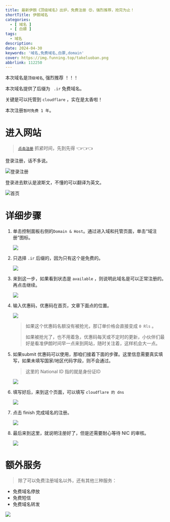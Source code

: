 ```yaml
---
title: 最新伊朗《顶级域名》出炉，免费注册 😍，强烈推荐，抢完为止！
shortTitle: 伊朗域名
categories:
  - [ 域名 ]
  - [ 白嫖 ]
tags:
  - 域名
description:
date: 2024-04-30
keywords: '域名,免费域名,白票,domain'
cover: https://img.funning.top/takeluoban.png
abbrlink: 112250
---
```


本次域名是`顶级域名`, 强烈推荐 ！！！

本次域名提供了后缀为 ` .ir` 免费域名。

关键是可以托管到 `cloudflare` ，实在是太香啦！

本次注册`暂时免费 1 年`。

# 进入网站

> [`点击注册`](https://www.parsdata.com/en-US/free-domain) 抓紧时间，先到先得 👈👈👈

登录注册，话不多说。

![登录注册](https://qnocs.funning.top/blog/ir-domain/Snipaste_2024-04-30_09-26-16.png)

登录进去默认是波斯文，不懂的可以翻译为英文。

![首页](https://qnocs.funning.top/blog/ir-domain/Snipaste_2024-04-30_09-20-02.png)

# 详细步骤

1. 单击控制面板右侧的`Domain & Host`。通过进入域和托管页面，单击“域注册”图标。

   ![](https://qnocs.funning.top/blog/ir-domain/Snipaste_2024-04-30_09-26-41.png)

2. 只选择 `.ir` 后缀的，因为只有这个是免费的。

   ![](https://qnocs.funning.top/blog/ir-domain/Snipaste_2024-04-30_09-26-52.png)

3. 来到这一步，如果看到状态是 `available` ，则说明此域名是可以正常注册的。再点击继续。

   ![](https://qnocs.funning.top/blog/ir-domain/Snipaste_2024-04-30_09-27-03.png)

4. 输入优惠码，优惠码在首页，文章下面点的位置。

   ![](https://qnocs.funning.top/blog/ir-domain/Snipaste_2024-04-30_09-27-03.png)

   > 如果这个优惠码名额没有被抢光，那订单价格会直接变成 `0 Rls` 。
   >
   > 如果被抢光了，也不用着急，优惠码每天或不定时的更新，小伙伴们最好是看准伊朗时间早一点来到网站，随时关注着，这样机会大一点。

5. 如果submit 优惠码可以使用，那咱们接着下面的步骤。这里信息需要真实填写，如果未填写国家/地区代码字段，则不会通过。

   > 这里的 National ID 指的就是身份证ID

   ![](https://qnocs.funning.top/blog/ir-domain/Snipaste_2024-04-30_09-27-33.png)

6. 填写好后，来到这个页面，可以填写 `cloudflare 的 dns`

   ![](https://qnocs.funning.top/blog/ir-domain/Snipaste_2024-04-30_09-28-05.png)

7. 点击 finish 完成域名的注册。

   ![](https://qnocs.funning.top/blog/ir-domain/Snipaste_2024-04-30_09-28-12.png)

8. 最后来到这里，就说明注册好了，但是还需要耐心等待 NIC 的审核。

   ![](https://qnocs.funning.top/blog/ir-domain/Snipaste_2024-04-30_09-28-28.png)

# 额外服务

> 除了可以免费注册域名以外，还有其他三种服务：

- 免费域名停放
- 免费短信
- 免费域名转发

![](https://qnocs.funning.top/blog/ir-domain/irdomain01.png)

